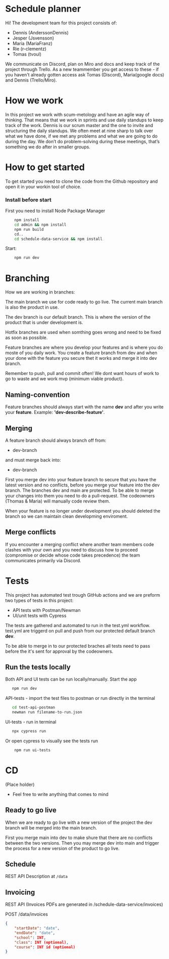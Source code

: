 # Schedule planner
Hi! The development team for this project consists of:
- Dennis (AnderssonDennis)
- Jesper (Jsvensson)
- Maria (MariaFranz)
- Rie (r-clementz)
- Tomas (tvoul)


We communicate on Discord, plan on Miro and docs and keep track of the project through Trello. As a new teammember you get access to these - if you haven't already gotten access ask Tomas (Discord), Maria(google docs) and Dennis (Trello/Miro).
# How we work
In this project we work with scum-metology and have an agile way of thinking. That means that we work in sprints and use daily standups to keep track of the work. Dennis is our scrum master and the one to invite and structuring the daily standups. We often meet at nine sharp to talk over what we have done, if we met any problems and what we are going to do during the day. We don’t do problem-solving during these meetings, that’s something we do after in smaller groups. 

# How to get started
To get started you need to clone the code from the Github repository and open it in your workin tool of choice. 

### Install before start
First you need to install Node Package Manager
```bash
    npm install
    cd admin && npm install
    npm run build
    cd.. 
    cd schedule-data-service && npm install
```
Start:
```bash
    npm run dev
```

# Branching
How we are working in branches:

The main branch we use for code ready to go live. The current main branch is also the product in use.

The dev branch is our default branch. This is where the version of the product that is under development is.

Hotfix branches are used when somthing goes wrong and need to be fixed as soon as possible. 

Feature branches are where you develop your features and is where you do moste of you daily work. You create a feature branch from dev and when your done with the feature you secure thet it works and merge it into dev branch. 

Remember to push, pull and commit often! We dont want hours of work to go to waste and we work mvp (minimum viable product).

## Naming-convention 
Feature branches should always start with the name **dev** and after you write your **feature**. Example: **'dev-describe-feature'**. 

## Merging
A feature branch should always branch off from:

- dev-branch

and must merge back into:

- dev-branch

First you merge dev into your feature branch to secure that you have the latest version and no conflicts, before you merge your feature into the dev branch. The branches dev and main are protected. To be able to merge your changes into them you need to do a pull-request. The codeowners (Thomas & Maria) will manually code review them. 

When your feature is no longer under development you should deleted the branch so we can maintain clean developming enviroment.
## Merge conflicts
If you encounter a merging conflict where another team members code clashes with your own and you need to discuss how to proceed (compromise or decide whose code takes precedence) the team communicates primarily via Discord.

# Tests
This project has automated test trough GitHub actions and we are preform two types of tests in this project: 
 - API tests with Postman/Newman
 - UI/unit tests with Cypress 

 The tests are gathered and automated to run in the test.yml workflow. test.yml are triggerd on pull and push from our protected default branch **dev**.

 To be able to merge in to our protected braches all tests need to pass before the it's sent for approval by the codeowners.
 
 ## Run the tests locally
 Both API and UI tests can be run locally/manually.
 Start the app
 ```bash
    npm run dev
```
 API-tests - import the test files to postman or run directly in the terminal
 ```bash
    cd test-api-postman
    newman run filename-to-run.json
 ```
 UI-tests - run in terminal
 ```bash
    npx cypress run
 ```
 Or open cypress to visually see the tests run
```bash
    npm run ui-tests
```


# CD
(Place holder)
- Feel free to write anything that comes to mind

## Ready to go live

When we are ready to go live with a new version of the project the dev branch will be merged into the main branch.

First you merge main into dev to make shure that there are no conflicts between the two versions. Then you may merge dev into main and trigger the process for a new version of the product to go live.

## Schedule
REST API Description at `/data`


## Invoicing
REST API (Invoices PDFs are generated in /schedule-data-service/invoices)

POST /data/invoices

```json
{
    "startDate": "date",
    "endDate": "date",
    "school": INT,
    "class": INT (optional),
    "course": INT id (optional)
}
```

